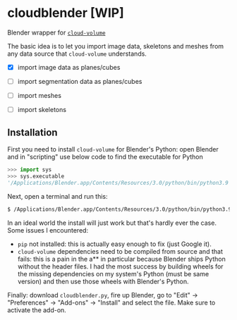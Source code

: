 # cloudblender [WIP]
Blender wrapper for [`cloud-volume`](https://github.com/seung-lab/cloud-volume)

The basic idea is to let you import image data, skeletons and meshes from
any data source that `cloud-volume` understands.

- [x] import image data as planes/cubes
- [ ] import segmentation data as planes/cubes
- [ ] import meshes
- [ ] import skeletons


## Installation

First you need to install `cloud-volume` for Blender's Python: open Blender
and in "scripting" use below code to find the executable for Python

```Python
>>> import sys
>>> sys.executable
'/Applications/Blender.app/Contents/Resources/3.0/python/bin/python3.9'
```

Next, open a terminal and run this:

```bash
$ /Applications/Blender.app/Contents/Resources/3.0/python/bin/python3.9 -m pip install cloud-volume
```

In an ideal world the install will just work but that's hardly ever the case.
Some issues I encountered:

- `pip` not installed: this is actually easy enough to fix (just Google it).
- `cloud-volume` dependencies need to be compiled from source and that fails:
  this is a pain in the a** in particular because Blender ships Python without
  the header files. I had the most success by building wheels for the missing
  dependencies on my system's Python (must be same version) and then use those
  wheels with Blender's Python.  

Finally: download `cloudblender.py`, fire up Blender, go to "Edit" -> "Preferences"
-> "Add-ons" -> "Install" and select the file. Make sure to activate the
add-on.
